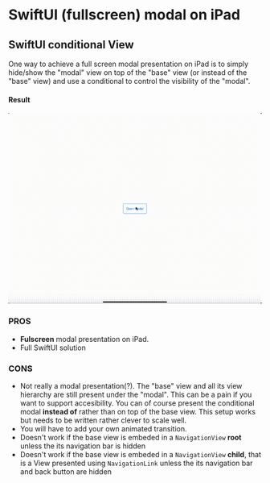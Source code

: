 # SwiftUI (fullscreen) modal on iPad
## SwiftUI conditional View

One way to achieve a full screen modal presentation on iPad is to simply hide/show the "modal" view on top of the "base" view (or instead of the "base" view) and use a conditional to control the visibility of the "modal".

#### Result

![SwiftUI + UIKit Hybrid](https://github.com/piterwilson/SwiftUI-Modal-on-iPad/raw/master/screenshots/_conditionalView.gif)

### PROS
* **Fulscreen** modal presentation on iPad.
* Full SwiftUI solution

### CONS
* Not really a modal presentation(?). The "base" view and all its view hierarchy are still present under the "modal". This can be a pain if you want to support accesibility. You can of course present the conditional modal **instead of** rather than on top of the base view. This setup works but needs to be written rather clever to scale well.
* You will have to add your own animated transition.
* Doesn't work if the base view is embeded in a `NavigationView` **root** unless the its navigation bar is hidden
* Doesn't work if the base view is embeded in a `NavigationView` **child**, that is a View presented using `NavigationLink` unless the its navigation bar and back button are hidden